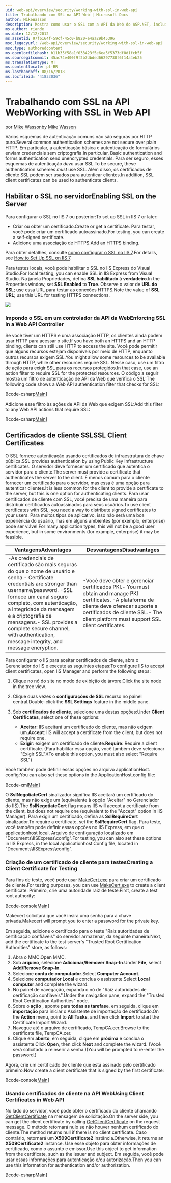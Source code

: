 ```yaml
---
uid: web-api/overview/security/working-with-ssl-in-web-api
title: Trabalhando com SSL na API Web | Microsoft Docs
author: MikeWasson
description: Mostra como usar o SSL com a API da Web do ASP.NET, incluindo o uso de certificados de cliente SSL.
ms.author: riande
ms.date: 12/12/2012
ms.assetid: 97f6164f-59cf-45c0-b820-e4aa29b45396
msc.legacyurl: /web-api/overview/security/working-with-ssl-in-web-api
msc.type: authoredcontent
ms.openlocfilehash: b11b35f58a1f033423f5e6ea5f5373df0d1fcb5f
ms.sourcegitcommit: 45ac74e400f9f2b7dbded66297730f6f14a4eb25
ms.translationtype: MT
ms.contentlocale: pt-BR
ms.lasthandoff: 08/16/2018
ms.locfileid: "41833036"
---
```

<a name="working-with-ssl-in-web-api"></a><span data-ttu-id="e2b30-103">Trabalhando com SSL na API Web</span><span class="sxs-lookup"><span data-stu-id="e2b30-103">Working with SSL in Web API</span></span>
====================
<span data-ttu-id="e2b30-104">por [Mike Wasson](https://github.com/MikeWasson)</span><span class="sxs-lookup"><span data-stu-id="e2b30-104">by [Mike Wasson](https://github.com/MikeWasson)</span></span>

<span data-ttu-id="e2b30-105">Vários esquemas de autenticação comuns não são seguras por HTTP puro.</span><span class="sxs-lookup"><span data-stu-id="e2b30-105">Several common authentication schemes are not secure over plain HTTP.</span></span> <span data-ttu-id="e2b30-106">Em particular, a autenticação básica e autenticação de formulários enviam credenciais sem criptografia.</span><span class="sxs-lookup"><span data-stu-id="e2b30-106">In particular, Basic authentication and forms authentication send unencrypted credentials.</span></span> <span data-ttu-id="e2b30-107">Para ser seguro, esses esquemas de autenticação *deve* usar SSL.</span><span class="sxs-lookup"><span data-stu-id="e2b30-107">To be secure, these authentication schemes *must* use SSL.</span></span> <span data-ttu-id="e2b30-108">Além disso, os certificados de cliente SSL podem ser usados para autenticar clientes.</span><span class="sxs-lookup"><span data-stu-id="e2b30-108">In addition, SSL client certificates can be used to authenticate clients.</span></span>

## <a name="enabling-ssl-on-the-server"></a><span data-ttu-id="e2b30-109">Habilitar o SSL no servidor</span><span class="sxs-lookup"><span data-stu-id="e2b30-109">Enabling SSL on the Server</span></span>

<span data-ttu-id="e2b30-110">Para configurar o SSL no IIS 7 ou posterior:</span><span class="sxs-lookup"><span data-stu-id="e2b30-110">To set up SSL in IIS 7 or later:</span></span>

- <span data-ttu-id="e2b30-111">Criar ou obter um certificado.</span><span class="sxs-lookup"><span data-stu-id="e2b30-111">Create or get a certificate.</span></span> <span data-ttu-id="e2b30-112">Para testar, você pode criar um certificado autoassinado.</span><span class="sxs-lookup"><span data-stu-id="e2b30-112">For testing, you can create a self-signed certificate.</span></span>
- <span data-ttu-id="e2b30-113">Adicione uma associação de HTTPS.</span><span class="sxs-lookup"><span data-stu-id="e2b30-113">Add an HTTPS binding.</span></span>

<span data-ttu-id="e2b30-114">Para obter detalhes, consulte [como configurar o SSL no IIS 7](https://www.iis.net/learn/manage/configuring-security/how-to-set-up-ssl-on-iis).</span><span class="sxs-lookup"><span data-stu-id="e2b30-114">For details, see [How to Set Up SSL on IIS 7](https://www.iis.net/learn/manage/configuring-security/how-to-set-up-ssl-on-iis).</span></span>

<span data-ttu-id="e2b30-115">Para testes locais, você pode habilitar o SSL no IIS Express do Visual Studio.</span><span class="sxs-lookup"><span data-stu-id="e2b30-115">For local testing, you can enable SSL in IIS Express from Visual Studio.</span></span> <span data-ttu-id="e2b30-116">Na janela Propriedades, defina **SSL habilitado** à **verdadeiro**.</span><span class="sxs-lookup"><span data-stu-id="e2b30-116">In the Properties window, set **SSL Enabled** to **True**.</span></span> <span data-ttu-id="e2b30-117">Observe o valor de **URL do SSL**; use essa URL para testar as conexões HTTPS.</span><span class="sxs-lookup"><span data-stu-id="e2b30-117">Note the value of **SSL URL**; use this URL for testing HTTPS connections.</span></span>

![](working-with-ssl-in-web-api/_static/image1.png)

### <a name="enforcing-ssl-in-a-web-api-controller"></a><span data-ttu-id="e2b30-118">Impondo o SSL em um controlador da API da Web</span><span class="sxs-lookup"><span data-stu-id="e2b30-118">Enforcing SSL in a Web API Controller</span></span>

<span data-ttu-id="e2b30-119">Se você tiver um HTTPS e uma associação HTTP, os clientes ainda podem usar HTTP para acessar o site.</span><span class="sxs-lookup"><span data-stu-id="e2b30-119">If you have both an HTTPS and an HTTP binding, clients can still use HTTP to access the site.</span></span> <span data-ttu-id="e2b30-120">Você pode permitir que alguns recursos estejam disponíveis por meio de HTTP, enquanto outros recursos exigem SSL.</span><span class="sxs-lookup"><span data-stu-id="e2b30-120">You might allow some resources to be available through HTTP, while other resources require SSL.</span></span> <span data-ttu-id="e2b30-121">Nesse caso, use um filtro de ação para exigir SSL para os recursos protegidos.</span><span class="sxs-lookup"><span data-stu-id="e2b30-121">In that case, use an action filter to require SSL for the protected resources.</span></span> <span data-ttu-id="e2b30-122">O código a seguir mostra um filtro de autenticação de API da Web que verifica o SSL:</span><span class="sxs-lookup"><span data-stu-id="e2b30-122">The following code shows a Web API authentication filter that checks for SSL:</span></span>

[!code-csharp[Main](working-with-ssl-in-web-api/samples/sample1.cs)]

<span data-ttu-id="e2b30-123">Adicione esse filtro às ações de API da Web que exigem SSL:</span><span class="sxs-lookup"><span data-stu-id="e2b30-123">Add this filter to any Web API actions that require SSL:</span></span>

[!code-csharp[Main](working-with-ssl-in-web-api/samples/sample2.cs)]

## <a name="ssl-client-certificates"></a><span data-ttu-id="e2b30-124">Certificados de cliente SSL</span><span class="sxs-lookup"><span data-stu-id="e2b30-124">SSL Client Certificates</span></span>

<span data-ttu-id="e2b30-125">O SSL fornece autenticação usando certificados de infraestrutura de chave pública.</span><span class="sxs-lookup"><span data-stu-id="e2b30-125">SSL provides authentication by using Public Key Infrastructure certificates.</span></span> <span data-ttu-id="e2b30-126">O servidor deve fornecer um certificado que autentica o servidor para o cliente.</span><span class="sxs-lookup"><span data-stu-id="e2b30-126">The server must provide a certificate that authenticates the server to the client.</span></span> <span data-ttu-id="e2b30-127">É menos comum para o cliente fornecer um certificado para o servidor, mas essa é uma opção para autenticar clientes.</span><span class="sxs-lookup"><span data-stu-id="e2b30-127">It is less common for the client to provide a certificate to the server, but this is one option for authenticating clients.</span></span> <span data-ttu-id="e2b30-128">Para usar certificados de cliente com SSL, você precisa de uma maneira para distribuir certificados autoassinados para seus usuários.</span><span class="sxs-lookup"><span data-stu-id="e2b30-128">To use client certificates with SSL, you need a way to distribute signed certificates to your users.</span></span> <span data-ttu-id="e2b30-129">Para muitos tipos de aplicativo, isso não será uma boa experiência do usuário, mas em alguns ambientes (por exemplo, enterprise) pode ser viável.</span><span class="sxs-lookup"><span data-stu-id="e2b30-129">For many application types, this will not be a good user experience, but in some environments (for example, enterprise) it may be feasible.</span></span>

| <span data-ttu-id="e2b30-130">Vantagens</span><span class="sxs-lookup"><span data-stu-id="e2b30-130">Advantages</span></span> | <span data-ttu-id="e2b30-131">Desvantagens</span><span class="sxs-lookup"><span data-stu-id="e2b30-131">Disadvantages</span></span> |
| --- | --- |
| <span data-ttu-id="e2b30-132">-As credenciais de certificado são mais seguras do que o nome de usuário e senha.</span><span class="sxs-lookup"><span data-stu-id="e2b30-132">- Certificate credentials are stronger than username/password.</span></span> <span data-ttu-id="e2b30-133">-SSL fornece um canal seguro completo, com autenticação, a integridade da mensagem e a criptografia de mensagens.</span><span class="sxs-lookup"><span data-stu-id="e2b30-133">- SSL provides a complete secure channel, with authentication, message integrity, and message encryption.</span></span> | <span data-ttu-id="e2b30-134">-Você deve obter e gerenciar certificados PKI.</span><span class="sxs-lookup"><span data-stu-id="e2b30-134">- You must obtain and manage PKI certificates.</span></span> <span data-ttu-id="e2b30-135">-A plataforma de cliente deve oferecer suporte a certificados de cliente SSL.</span><span class="sxs-lookup"><span data-stu-id="e2b30-135">- The client platform must support SSL client certificates.</span></span> |

<span data-ttu-id="e2b30-136">Para configurar o IIS para aceitar certificados de cliente, abra o Gerenciador do IIS e execute as seguintes etapas:</span><span class="sxs-lookup"><span data-stu-id="e2b30-136">To configure IIS to accept client certificates, open IIS Manager and perform the following steps:</span></span>

1. <span data-ttu-id="e2b30-137">Clique no nó do site no modo de exibição de árvore.</span><span class="sxs-lookup"><span data-stu-id="e2b30-137">Click the site node in the tree view.</span></span>
2. <span data-ttu-id="e2b30-138">Clique duas vezes o **configurações de SSL** recurso no painel central.</span><span class="sxs-lookup"><span data-stu-id="e2b30-138">Double-click the **SSL Settings** feature in the middle pane.</span></span>
3. <span data-ttu-id="e2b30-139">Sob **certificados de cliente**, selecione uma destas opções:</span><span class="sxs-lookup"><span data-stu-id="e2b30-139">Under **Client Certificates**, select one of these options:</span></span> 

    - <span data-ttu-id="e2b30-140">**Aceitar**: IIS aceitará um certificado do cliente, mas não exigem um.</span><span class="sxs-lookup"><span data-stu-id="e2b30-140">**Accept**: IIS will accept a certificate from the client, but does not require one.</span></span>
    - <span data-ttu-id="e2b30-141">**Exigir**: exigem um certificado de cliente.</span><span class="sxs-lookup"><span data-stu-id="e2b30-141">**Require**: Require a client certificate.</span></span> <span data-ttu-id="e2b30-142">(Para habilitar essa opção, você também deve selecionar "Exigir SSL")</span><span class="sxs-lookup"><span data-stu-id="e2b30-142">(To enable this option, you must also select "Require SSL")</span></span>

<span data-ttu-id="e2b30-143">Você também pode definir essas opções no arquivo applicationHost. config:</span><span class="sxs-lookup"><span data-stu-id="e2b30-143">You can also set these options in the ApplicationHost.config file:</span></span>

[!code-xml[Main](working-with-ssl-in-web-api/samples/sample3.xml)]

<span data-ttu-id="e2b30-144">O **SslNegotiateCert** sinalizador significa IIS aceitará um certificado do cliente, mas não exige um (equivalente à opção "Aceitar" no Gerenciador do IIS).</span><span class="sxs-lookup"><span data-stu-id="e2b30-144">The **SslNegotiateCert** flag means IIS will accept a certificate from the client, but does not require one (equivalent to the "Accept" option in IIS Manager).</span></span> <span data-ttu-id="e2b30-145">Para exigir um certificado, defina as **SslRequireCert** sinalizador.</span><span class="sxs-lookup"><span data-stu-id="e2b30-145">To require a certificate, set the **SslRequireCert** flag.</span></span> <span data-ttu-id="e2b30-146">Para teste, você também pode definir essas opções no IIS Express, em que o applicationhost local. Arquivo de configuração localizado em "Documents\IISExpress\config".</span><span class="sxs-lookup"><span data-stu-id="e2b30-146">For testing, you can also set these options in IIS Express, in the local applicationhost.Config file, located in "Documents\IISExpress\config".</span></span>

### <a name="creating-a-client-certificate-for-testing"></a><span data-ttu-id="e2b30-147">Criação de um certificado de cliente para testes</span><span class="sxs-lookup"><span data-stu-id="e2b30-147">Creating a Client Certificate for Testing</span></span>

<span data-ttu-id="e2b30-148">Para fins de teste, você pode usar [MakeCert.exe](https://msdn.microsoft.com/library/bfsktky3.aspx) para criar um certificado de cliente.</span><span class="sxs-lookup"><span data-stu-id="e2b30-148">For testing purposes, you can use [MakeCert.exe](https://msdn.microsoft.com/library/bfsktky3.aspx) to create a client certificate.</span></span> <span data-ttu-id="e2b30-149">Primeiro, crie uma autoridade raiz de teste:</span><span class="sxs-lookup"><span data-stu-id="e2b30-149">First, create a test root authority:</span></span>

[!code-console[Main](working-with-ssl-in-web-api/samples/sample4.cmd)]

<span data-ttu-id="e2b30-150">Makecert solicitará que você insira uma senha para a chave privada.</span><span class="sxs-lookup"><span data-stu-id="e2b30-150">Makecert will prompt you to enter a password for the private key.</span></span>

<span data-ttu-id="e2b30-151">Em seguida, adicione o certificado para o teste "Raiz autoridades de certificação confiáveis" do servidor armazenar, da seguinte maneira:</span><span class="sxs-lookup"><span data-stu-id="e2b30-151">Next, add the certificate to the test server's "Trusted Root Certification Authorities" store, as follows:</span></span>

1. <span data-ttu-id="e2b30-152">Abra o MMC.</span><span class="sxs-lookup"><span data-stu-id="e2b30-152">Open MMC.</span></span>
2. <span data-ttu-id="e2b30-153">Sob **arquivo**, selecione **Adicionar/Remover Snap-In**.</span><span class="sxs-lookup"><span data-stu-id="e2b30-153">Under **File**, select **Add/Remove Snap-In**.</span></span>
3. <span data-ttu-id="e2b30-154">Selecione **conta de computador**.</span><span class="sxs-lookup"><span data-stu-id="e2b30-154">Select **Computer Account**.</span></span>
4. <span data-ttu-id="e2b30-155">Selecione **computador Local** e conclua o assistente.</span><span class="sxs-lookup"><span data-stu-id="e2b30-155">Select **Local computer** and complete the wizard.</span></span>
5. <span data-ttu-id="e2b30-156">No painel de navegação, expanda o nó de "Raiz autoridades de certificação confiáveis".</span><span class="sxs-lookup"><span data-stu-id="e2b30-156">Under the navigation pane, expand the "Trusted Root Certification Authorities" node.</span></span>
6. <span data-ttu-id="e2b30-157">Sobre o **ação** , aponte para **todas as tarefas**e, em seguida, clique em **importação** para iniciar o Assistente de importação de certificado.</span><span class="sxs-lookup"><span data-stu-id="e2b30-157">On the **Action** menu, point to **All Tasks**, and then click **Import** to start the Certificate Import Wizard.</span></span>
7. <span data-ttu-id="e2b30-158">Navegue até o arquivo de certificado, TempCA.cer.</span><span class="sxs-lookup"><span data-stu-id="e2b30-158">Browse to the certificate file, TempCA.cer.</span></span>
8. <span data-ttu-id="e2b30-159">Clique em **aberto**, em seguida, clique em **próxima** e conclua o assistente.</span><span class="sxs-lookup"><span data-stu-id="e2b30-159">Click **Open**, then click **Next** and complete the wizard.</span></span> <span data-ttu-id="e2b30-160">(Você será solicitado a reinserir a senha.)</span><span class="sxs-lookup"><span data-stu-id="e2b30-160">(You will be prompted to re-enter the password.)</span></span>

<span data-ttu-id="e2b30-161">Agora, crie um certificado de cliente que está assinado pelo certificado primeiro:</span><span class="sxs-lookup"><span data-stu-id="e2b30-161">Now create a client certificate that is signed by the first certificate:</span></span>

[!code-console[Main](working-with-ssl-in-web-api/samples/sample5.cmd)]

### <a name="using-client-certificates-in-web-api"></a><span data-ttu-id="e2b30-162">Usando certificados de cliente na API Web</span><span class="sxs-lookup"><span data-stu-id="e2b30-162">Using Client Certificates in Web API</span></span>

<span data-ttu-id="e2b30-163">No lado do servidor, você pode obter o certificado do cliente chamando [GetClientCertificate](https://msdn.microsoft.com/library/system.net.http.httprequestmessageextensions.getclientcertificate.aspx) na mensagem de solicitação.</span><span class="sxs-lookup"><span data-stu-id="e2b30-163">On the server side, you can get the client certificate by calling [GetClientCertificate](https://msdn.microsoft.com/library/system.net.http.httprequestmessageextensions.getclientcertificate.aspx) on the request message.</span></span> <span data-ttu-id="e2b30-164">O método retornará nulo se não houver nenhum certificado do cliente.</span><span class="sxs-lookup"><span data-stu-id="e2b30-164">The method returns null if there is no client certificate.</span></span> <span data-ttu-id="e2b30-165">Caso contrário, retornará um **X509Certificate2** instância.</span><span class="sxs-lookup"><span data-stu-id="e2b30-165">Otherwise, it returns an **X509Certificate2** instance.</span></span> <span data-ttu-id="e2b30-166">Use esse objeto para obter informações de certificado, como o assunto e emissor.</span><span class="sxs-lookup"><span data-stu-id="e2b30-166">Use this object to get information from the certificate, such as the issuer and subject.</span></span> <span data-ttu-id="e2b30-167">Em seguida, você pode usar essas informações para autenticação e/ou autorização.</span><span class="sxs-lookup"><span data-stu-id="e2b30-167">Then you can use this information for authentication and/or authorization.</span></span>

[!code-csharp[Main](working-with-ssl-in-web-api/samples/sample6.cs)]

